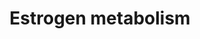---
annotations:
- id: PW:0001303
  parent: classic metabolic pathway
  type: Pathway Ontology
  value: steroid metabolic pathway
authors:
- MaintBot
- Khanspers
- Mkutmon
- Susan
description: ''
last-edited: 2019-09-17
organisms:
- Mus musculus
redirect_from:
- /index.php/Pathway:WP1264
- /instance/WP1264
- /instance/WP1264_r106845
revision: r106845
schema-jsonld:
- '@context': https://schema.org/
  '@id': https://wikipathways.github.io/pathways/WP1264.html
  '@type': Dataset
  creator:
    '@type': Organization
    name: WikiPathways
  description: ''
  keywords:
  - 16a-Hydroxyestrone
  - 2-Hydroxyestradiol
  - 2-Hydroxyestrone
  - 2-Methoxyestradiol
  - 2-Methoxyestrone
  - 2-Methoxyestrone 3-glucuronide
  - 4-Methoxyestradiol
  - Comt1
  - Cyp1a1
  - Cyp1a2
  - Cyp1b1
  - Estradiol
  - Estradiol-3-glucuronide
  - Estrone
  - Estrone sulfate
  - Estrone-17-glucuronide
  - Estrone-2,3-quinone
  - Estrone-3,4-quinone
  - Estrone-3-glucuronide
  - Gsta1
  - Gstm1
  - Nqo1
  - Oxygen
  - Sult1a1
  - Sult1e1
  - Superoxide
  - Ugt1a1
  - Ugt1a10
  - Ugt1a2
  - Ugt1a9
  license: CC0
  name: Estrogen metabolism
seo: CreativeWork
title: Estrogen metabolism
wpid: WP1264
---